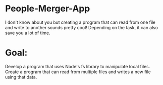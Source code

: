# People-Merger-App

I don't know about you but creating a program that can read from one file and write to another sounds pretty cool! Depending on the task, it can also save you a lot of time.

# Goal:

Develop a program that uses Node's fs library to manipulate local files. Create a program that can read from multiple files and writes a new file using that data.
